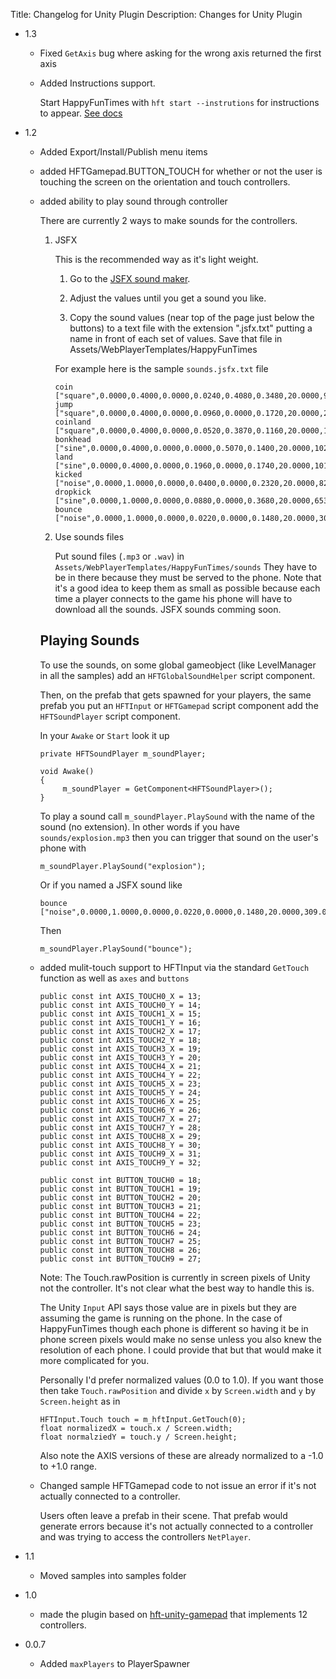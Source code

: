 Title: Changelog for Unity Plugin
Description: Changes for Unity Plugin

*   1.3

    *   Fixed `GetAxis` bug where asking for the wrong axis returned the first axis

    *   Added Instructions support.

        Start HappyFunTimes with `hft start --instrutions` for instructions to appear.
        [See docs](commands.html#-hft-start-)

*   1.2

    *   Added Export/Install/Publish menu items

    *   added HFTGamepad.BUTTON_TOUCH for whether or not the user is touching the screen
        on the orientation and touch controllers.

    *   added ability to play sound through controller

        There are currently 2 ways to make sounds for the controllers.

        1.  JSFX

            This is the recommended way as it's light weight.

            1.  Go to the [JSFX sound maker](http://egonelbre.com/project/jsfx/).

            2.  Adjust the values until you get a sound you like.

            3.  Copy the sound values (near top of the page just below the buttons) to a text file with the extension ".jsfx.txt"
                putting a name in front of each set of values. Save that file in Assets/WebPlayerTemplates/HappyFunTimes

            For example here is the sample `sounds.jsfx.txt` file

                coin      ["square",0.0000,0.4000,0.0000,0.0240,0.4080,0.3480,20.0000,909.0000,2400.0000,0.0000,0.0000,0.0000,0.0100,0.0003,0.0000,0.2540,0.1090,0.0000,0.0000,0.0000,0.0000,0.0000,1.0000,0.0000,0.0000,0.0000,0.0000]
                jump      ["square",0.0000,0.4000,0.0000,0.0960,0.0000,0.1720,20.0000,245.0000,2400.0000,0.3500,0.0000,0.0000,0.0100,0.0003,0.0000,0.0000,0.0000,0.5000,0.0000,0.0000,0.0000,0.0000,1.0000,0.0000,0.0000,0.0000,0.0000]
                coinland  ["square",0.0000,0.4000,0.0000,0.0520,0.3870,0.1160,20.0000,1050.0000,2400.0000,0.0000,0.0000,0.0000,0.0100,0.0003,0.0000,0.0000,0.0000,0.0000,0.0000,0.0000,0.0000,0.0000,1.0000,0.0000,0.0000,0.0000,0.0000]
                bonkhead  ["sine",0.0000,0.4000,0.0000,0.0000,0.5070,0.1400,20.0000,1029.0000,2400.0000,-0.7340,0.0000,0.0000,0.0100,0.0003,0.0000,0.0000,0.0000,0.3780,0.0960,0.0000,0.0000,0.0000,1.0000,0.0000,0.0000,0.0000,0.0000]
                land      ["sine",0.0000,0.4000,0.0000,0.1960,0.0000,0.1740,20.0000,1012.0000,2400.0000,-0.7340,0.0000,0.0000,0.0100,0.0003,0.0000,0.0000,0.0000,0.3780,0.0960,0.0000,0.0000,0.0000,1.0000,0.0000,0.0000,0.0000,0.0000]
                kicked    ["noise",0.0000,1.0000,0.0000,0.0400,0.0000,0.2320,20.0000,822.0000,2400.0000,-0.6960,0.0000,0.0000,0.0100,0.0003,0.0000,0.0000,0.0000,0.0000,0.0000,0.0000,0.0000,0.0000,1.0000,0.0000,0.0000,0.0270,0.0000]
                dropkick  ["sine",0.0000,1.0000,0.0000,0.0880,0.0000,0.3680,20.0000,653.0000,2400.0000,0.2360,0.0000,0.1390,47.1842,0.9623,-0.4280,0.0000,0.0000,0.4725,0.0000,0.0000,-0.0060,-0.0260,1.0000,0.0000,0.0000,0.0000,0.0000]
                bounce    ["noise",0.0000,1.0000,0.0000,0.0220,0.0000,0.1480,20.0000,309.0000,2400.0000,-0.3300,0.0000,0.0000,0.0100,0.0003,0.0000,0.0000,0.0000,0.0000,0.0000,0.0000,0.0000,0.0000,1.0000,0.0000,0.0000,0.0000,0.0000]

        2.  Use sounds files

            Put sound files (`.mp3` or `.wav`) in `Assets/WebPlayerTemplates/HappyFunTimes/sounds`
            They have to be in there because they must be served to the phone. Note that it's a
            good idea to keep them as small as possible because each time a player connects to
            the game his phone will have to download all the sounds. JSFX sounds comming soon.

        ## Playing Sounds

        To use the sounds, on some global gameobject (like LevelManager in all the samples)
        add an `HFTGlobalSoundHelper` script component.

        Then, on the prefab that gets spawned for your players, the same prefab you put
        an `HFTInput` or `HFTGamepad` script component add the `HFTSoundPlayer` script
        component.

        In your `Awake` or `Start` look it up

            private HFTSoundPlayer m_soundPlayer;

            void Awake()
            {
                 m_soundPlayer = GetComponent<HFTSoundPlayer>();
            }

        To play a sound call `m_soundPlayer.PlaySound` with the name of the sound (no extension).
        In other words if you have `sounds/explosion.mp3` then you can trigger that sound on
        the user's phone with

            m_soundPlayer.PlaySound("explosion");

        Or if you named a JSFX sound like

            bounce    ["noise",0.0000,1.0000,0.0000,0.0220,0.0000,0.1480,20.0000,309.0000,2400.0000,-0.3300,0.0000,0.0000,0.0100,0.0003,0.0000,0.0000,0.0000,0.0000,0.0000,0.0000,0.0000,0.0000,1.0000,0.0000,0.0000,0.0000,0.0000]

        Then

            m_soundPlayer.PlaySound("bounce");


    *   added mulit-touch support to HFTInput via the standard `GetTouch` function
        as well as `axes` and `buttons`

            public const int AXIS_TOUCH0_X = 13;
            public const int AXIS_TOUCH0_Y = 14;
            public const int AXIS_TOUCH1_X = 15;
            public const int AXIS_TOUCH1_Y = 16;
            public const int AXIS_TOUCH2_X = 17;
            public const int AXIS_TOUCH2_Y = 18;
            public const int AXIS_TOUCH3_X = 19;
            public const int AXIS_TOUCH3_Y = 20;
            public const int AXIS_TOUCH4_X = 21;
            public const int AXIS_TOUCH4_Y = 22;
            public const int AXIS_TOUCH5_X = 23;
            public const int AXIS_TOUCH5_Y = 24;
            public const int AXIS_TOUCH6_X = 25;
            public const int AXIS_TOUCH6_Y = 26;
            public const int AXIS_TOUCH7_X = 27;
            public const int AXIS_TOUCH7_Y = 28;
            public const int AXIS_TOUCH8_X = 29;
            public const int AXIS_TOUCH8_Y = 30;
            public const int AXIS_TOUCH9_X = 31;
            public const int AXIS_TOUCH9_Y = 32;

            public const int BUTTON_TOUCH0 = 18;
            public const int BUTTON_TOUCH1 = 19;
            public const int BUTTON_TOUCH2 = 20;
            public const int BUTTON_TOUCH3 = 21;
            public const int BUTTON_TOUCH4 = 22;
            public const int BUTTON_TOUCH5 = 23;
            public const int BUTTON_TOUCH6 = 24;
            public const int BUTTON_TOUCH7 = 25;
            public const int BUTTON_TOUCH8 = 26;
            public const int BUTTON_TOUCH9 = 27;

        Note: The Touch.rawPosition is currently in screen pixels of Unity
        not the controller. It's not clear what the best way to handle this
        is.

        The Unity `Input` API says those value are in pixels but they are
        assuming the game is running on the phone. In the case of HappyFunTimes
        though each phone is different so having it be in phone screen pixels
        would make no sense unless you also knew the resolution of each phone.
        I could provide that but that would make it more complicated for you.

        Personally I'd prefer normalized values (0.0 to 1.0). If you want those
        then take  `Touch.rawPosition` and divide `x` by `Screen.width` and `y` by `Screen.height`
        as in

            HFTInput.Touch touch = m_hftInput.GetTouch(0);
            float normalizedX = touch.x / Screen.width;
            float normalziedY = touch.y / Screen.height;

        Also note the AXIS versions of these are already normalized to
        a -1.0 to +1.0 range.

    *   Changed sample HFTGamepad code to not issue an error if it's not actually
        connected to a controller.

        Users often leave a prefab in their scene. That prefab would generate
        errors because it's not actually connected to a controller and was
        trying to access the controllers `NetPlayer`.

*   1.1

    *   Moved samples into samples folder

*   1.0

    *   made the plugin based on [hft-unity-gamepad](http://github.com/greggman/hft-unity-gamepad)
        that implements 12 controllers.

*   0.0.7

    *   Added `maxPlayers` to PlayerSpawner


